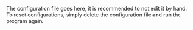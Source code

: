 The configuration file goes here, it is recommended to not edit it by hand.
To reset configurations, simply delete the configuration file and run the program again.
